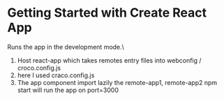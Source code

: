 # Getting Started with Create React App

Runs the app in the development mode.\
1. Host react-app which takes remotes entry files into webconfig / croco.config.js
2. here I used craco.config.js
3. The app component import lazily the remote-app1, remote-app2
npm start will run the app on port=3000
